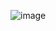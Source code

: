 ![image](https://github.com/yangshiteng/StatQuest-Study-Notes/assets/60442877/545ae63c-dcc4-4bbb-a6da-80ed48f646b3)
